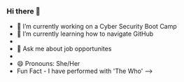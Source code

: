### Hi there 👋



- 🔭 I’m currently working on a Cyber Security Boot Camp
- 🌱 I’m currently learning how to navigate GitHub
- 
- 💬 Ask me about job opportunites
-
- 😄 Pronouns: She/Her
- Fun Fact - I have performed with 'The Who'
-->

